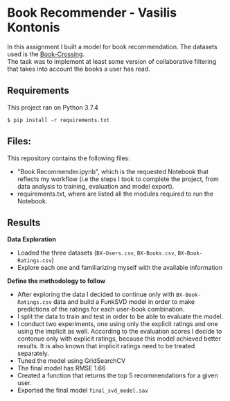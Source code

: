# Book Recommender - Vasilis Kontonis

In this assignment I built a model for book recommendation. The datasets used is the [Book-Crossing](hhttp://www2.informatik.uni-freiburg.de/~cziegler/BX/).<br> The task was to implement at least some version of collaborative filtering that takes into account the books a user has read.

## Requirements
This project ran on Python 3.7.4

```$ pip install -r requirements.txt```

## Files:
This repository contains the following files:
 - "Book Recommender.ipynb", which is the requested Notebook that reflects my workflow (i.e the steps I took to complete the project, from data analysis to training, evaluation and model export). <br>
 - requirements.txt, where are listed all the modules required to run the Notebook.


## Results

**Data Exploration**
* Loaded the three datasets (`BX-Users.csv`, `BX-Books.csv`, `BX-Book-Ratings.csv`)
* Explore each one and familiarizing myself with the available information
            
**Define the methodology to follow**
* After exploring the data I decided to continue only with `BX-Book-Ratings.csv` data and build a FunkSVD model in order to make predictions of the ratings for each user-book combination.
* I split the data to train and test in order to be able to evaluate the model.
* I conduct two experiments, one using only the explicit ratings and one using the implicit as well. According to the evaluation scores I decide to contonue only with explicit ratings, because this model achieved better results. It is also known that implicit ratings need to be treated separately. 
* Tuned the model using GridSearchCV
* The final model has RMSE 1.66
* Created a function that returns the top 5 recommendations for a given user.
* Exported the final model `final_svd_model.sav`



